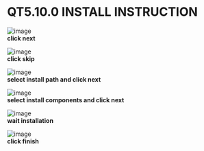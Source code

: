 # QT5.10.0 INSTALL INSTRUCTION
![image](https://user-images.githubusercontent.com/69251304/117529214-e699d400-b008-11eb-89c5-04b208be6a29.png)\
**click next**

![image](https://user-images.githubusercontent.com/69251304/117529225-fc0efe00-b008-11eb-8e54-e663ca925300.png)\
**click skip**

![image](https://user-images.githubusercontent.com/69251304/117529235-0af5b080-b009-11eb-9a62-a4cd07c77cf4.png)\
**select install path and click next**

![image](https://user-images.githubusercontent.com/69251304/117529296-6d4eb100-b009-11eb-8bbc-22a27e71b4f7.png)\
**select install components and click next**

![image](https://user-images.githubusercontent.com/69251304/117529314-8192ae00-b009-11eb-8fc8-6c951e82680c.png)\
**wait installation**

![image](https://user-images.githubusercontent.com/69251304/117529322-8eaf9d00-b009-11eb-95c5-14a0f78e225f.png)\
**click finish**
